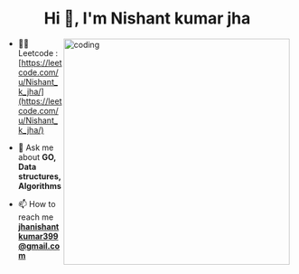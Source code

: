 <h1 align="center">Hi 👋, I'm Nishant kumar jha</h1>
<img align="right" alt="coding" width="400" src="https://www.milesweb.com/blog/wp-content/uploads/2025/07/best-ide-for-golang.png">

- 👨‍💻 Leetcode : [https://leetcode.com/u/Nishant_k_jha/](https://leetcode.com/u/Nishant_k_jha/)

- 💬 Ask me about **GO, Data structures, Algorithms**

- 📫 How to reach me **jhanishantkumar399@gmail.com**


